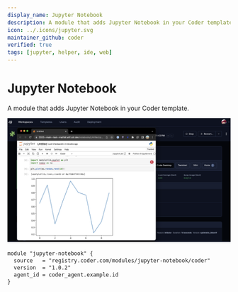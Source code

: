 ```yaml
---
display_name: Jupyter Notebook
description: A module that adds Jupyter Notebook in your Coder template.
icon: ../.icons/jupyter.svg
maintainer_github: coder
verified: true
tags: [jupyter, helper, ide, web]
---
```


# Jupyter Notebook

A module that adds Jupyter Notebook in your Coder template.

![Jupyter Notebook](../.images/jupyter-notebook.png)

```hcl
module "jupyter-notebook" {
  source   = "registry.coder.com/modules/jupyter-notebook/coder"
  version  = "1.0.2"
  agent_id = coder_agent.example.id
}
```
